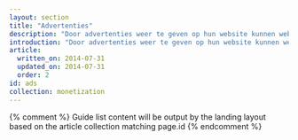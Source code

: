 ```yaml
---
layout: section
title: "Advertenties"
description: "Door advertenties weer te geven op hun website kunnen webontwikkelaars hun inhoud en website gratis aanbieden en tegelijkertijd geld verdienen. Lees hoe advertenties werken en hoe u responsieve advertenties kunt weergeven op uw website."
introduction: "Door advertenties weer te geven op hun website kunnen webontwikkelaars hun inhoud en website gratis aanbieden en tegelijkertijd geld verdienen. Lees hoe advertenties werken en hoe u responsieve advertenties kunt weergeven op uw website."
article:
  written_on: 2014-07-31
  updated_on: 2014-07-31
  order: 2
id: ads
collection: monetization
---
```


{% comment %}
Guide list content will be output by the landing layout based on the article collection matching page.id
{% endcomment %}

